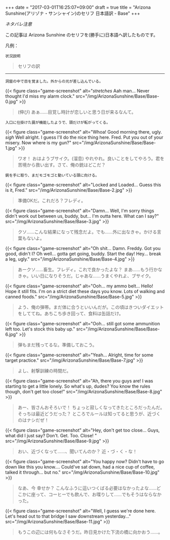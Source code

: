 +++
date = "2017-03-01T16:25:07+09:00"
draft = true
title = "Arizona Sunshine(アリゾナ・サンシャイン)のセリフ 日本語訳 - Base"
+++

*ネタバレ注意*

この記事は Arizona Sunshine のセリフを(勝手に)日本語へ訳したものです。

<!--more-->
凡例：

```
状況説明
```

> セリフの訳

---

```
洞窟の中で目を覚ました。外からの光が差し込んでいる。
```

{{< figure class="game-screenshot" alt="*stretches* Aah man... Never thought I'd miss my alarm clock." src="/img/ArizonaSunshine/Base/Base-0.jpg" >}}

> (伸び) あぁ……目覚し時計が恋しいと思う日が来るなんて。

```
入口に仕掛けた罠が機能したようで、頭だけが転がってくる。
```

{{< figure class="game-screenshot" alt="Whoa! Good morning there, ugly. *sigh* Well alright. I guess I'll do the nice thing here. Fred. Put you out of your misery. Now where is my gun?" src="/img/ArizonaSunshine/Base/Base-1.jpg" >}}

> ワオ！ おはようブサイク。(溜息) やれやれ。良いことをしてやろう。君を苦境から救い出す。さて、俺の銃はどこだ？

```
銃を手に取り、まだモゴモゴと動いている頭に向ける。
```

{{< figure class="game-screenshot" alt="Locked and Loaded... Guess this is it, Fred." src="/img/ArizonaSunshine/Base/Base-2.jpg" >}}

> 準備OKだ。これだろ？フレディ。

{{< figure class="game-screenshot" alt="Damn... Well, I'm sorry things didn't work out between us, buddy, but... I'm outta here. What can I say?" src="/img/ArizonaSunshine/Base/Base-3.jpg" >}}

> クソ……こんな結果になって残念だよ。でも……外に出なきゃ。かける言葉もないよ。

{{< figure class="game-screenshot" alt="Oh shit... Damn. Freddy. Got you good, didn't I? Oh well... gotta get going, buddy. Start the day! Hey... break a leg, ugly." src="/img/ArizonaSunshine/Base/Base-4.jpg" >}}

> あークソ……畜生。フレディ。これで良かったよな？ まあ……もう行かなきゃ。いい日になりそうだ。じゃあな……うまくやれよ、ブサイク。

{{< figure class="game-screenshot" alt="Ooh... my ammo belt... Hello! Hope it still fits. I'm on a strict diet these days you know. Lots of walking and canned foods." src="/img/ArizonaSunshine/Base/Base-5.jpg" >}}

> よう、俺の弾帯。まだ体に合うといいんだが。この頃はきついダイエットをしててね。あちこち歩き回って、食料は缶詰だけ。

{{< figure class="game-screenshot" alt="Ooh... still got some ammunition left too. Let's stock this baby up." src="/img/ArizonaSunshine/Base/Base-6.jpg" >}}

> 弾もまだ残ってるな。準備しておこう。

{{< figure class="game-screenshot" alt="Yeah... Alright, time for some target practice." src="/img/ArizonaSunshine/Base/Base-7.jpg" >}}

> よし、射撃訓練の時間だ。

{{< figure class="game-screenshot" alt="Ah, there you guys are! I was starting to get a little lonely. So what's up, dudes? You know the rules though, don't get too close!" src="/img/ArizonaSunshine/Base/Base-8.jpg" >}}

> あー、皆さんおそろいで！ ちょっと寂しくなってきたところだったんだ。そっちは最近どうだった？ ところでルールは知ってると思うが、近づくのはナシだぜ！

{{< figure class="game-screenshot" alt="Hey, don't get too close... Guys, what did I just say? Don't. Get. Too. Close! " src="/img/ArizonaSunshine/Base/Base-9.jpg" >}}

> おい、近づくなって……、聞いてんのか？ 近・づ・く・な！

{{< figure class="game-screenshot" alt="You happy now? Didn't have to go down like this you know.... Could've sat down, had a nice cup of coffee, talked it through... but no." src="/img/ArizonaSunshine/Base/Base-10.jpg" >}}

> なあ、今 幸せか？ こんなふうに這いつくばる必要はなかったよな……どこかに座って、コーヒーでも飲んで、お喋りして……でもそうはならなかった。

{{< figure class="game-screenshot" alt="Well, I guess we're done here. Let's head out to that bridge I saw downstream yesterday..." src="/img/ArizonaSunshine/Base/Base-11.jpg" >}}

> もうこの辺には何もなさそうだ。昨日見かけた下流の橋に向かおう……。
